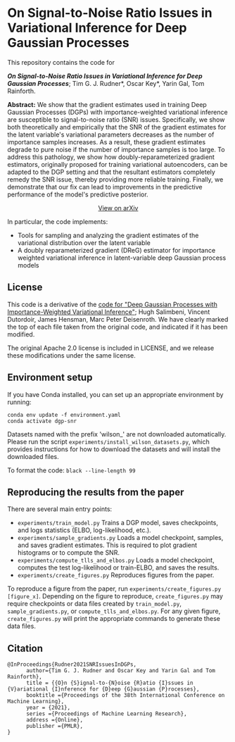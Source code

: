 # On Signal-to-Noise Ratio Issues in Variational Inference for Deep Gaussian Processes

This repository contains the code for

**_On Signal-to-Noise Ratio Issues in Variational Inference for Deep Gaussian Processes_**; Tim G. J. Rudner*, Oscar Key*, Yarin Gal, Tom Rainforth.

**Abstract:** We show that the gradient estimates used in training Deep Gaussian Processes (DGPs) with importance-weighted variational inference are susceptible to signal-to-noise ratio (SNR) issues. Specifically, we show both theoretically and empirically that the SNR of the gradient estimates for the latent variable's variational parameters decreases as the number of importance samples increases. As a result, these gradient estimates degrade to pure noise if the number of importance samples is too large. To address this pathology, we show how doubly-reparameterized gradient estimators, originally proposed for training variational autoencoders, can be adapted to the DGP setting and that the resultant estimators completely remedy the SNR issue, thereby providing more reliable training. Finally, we demonstrate that our fix can lead to improvements in the predictive performance of the model's predictive posterior.

<p align="center">
  <a href="https://arxiv.org/abs/2011.00515">View on arXiv</a>
</p>

In particular, the code implements:
- Tools for sampling and analyzing the gradient estimates of the variational distribution over the latent variable
- A doubly reparameterized gradient (DReG) estimator for importance weighted variational inference in latent-variable deep Gaussian process models

## License
This code is a derivative of the [code for "Deep Gaussian Processes with Importance-Weighted Variational Inference"](https://github.com/hughsalimbeni/DGPs_with_IWVI); Hugh Salimbeni, Vincent Dutordoir, James Hensman, Marc Peter Deisenroth. We have clearly marked the top of each file taken from the original code, and indicated if it has been modified.

The original Apache 2.0 license is included in LICENSE, and we release these modifications under the same license.

## Environment setup
If you have Conda installed, you can set up an appropriate environment by running:
```
conda env update -f environment.yaml
conda activate dgp-snr
```

Datasets named with the prefix 'wilson_' are not downloaded automatically. Please run the script `experiments/install_wilson_datasets.py`, which provides instructions for how to download the datasets and will install the downloaded files.

To format the code: `black --line-length 99`

## Reproducing the results from the paper
There are several main entry points:
- `experiments/train_model.py` Trains a DGP model, saves checkpoints, and logs statistics (ELBO, log-likelihood, etc.).
- `experiments/sample_gradients.py` Loads a model checkpoint, samples, and saves gradient estimates. This is required to plot gradient histograms or to compute the SNR.
- `experiments/compute_tlls_and_elbos.py` Loads a model checkpoint, computes the test log-likelihood or train-ELBO, and saves the results.
- `experiments/create_figures.py` Reproduces figures from the paper.

To reproduce a figure from the paper, run `experiments/create_figures.py [figure_x]`.
Depending on the figure to reproduce, `create_figures.py` may require checkpoints or data files created by `train_model.py`, `sample_gradients.py`, or `compute_tlls_and_elbos.py`.
For any given figure, `create_figures.py` will print the appropriate commands to generate these data files.

## Citation
```
@InProceedings{Rudner2021SNRIssuesInDGPs,
      author={Tim G. J. Rudner and Oscar Key and Yarin Gal and Tom Rainforth},
      title = {{O}n {S}ignal-to-{N}oise {R}atio {I}ssues in {V}ariational {I}nference for {D}eep {G}aussian {P}rocesses},
      booktitle ={Proceedings of the 38th International Conference on Machine Learning},
      year = {2021},
      series ={Proceedings of Machine Learning Research},
      address ={Online},
      publisher ={PMLR},
}
```
